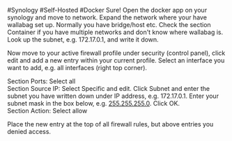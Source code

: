#Synology
#Self-Hosted
#Docker
Sure! Open the docker app on your synology and move to network. Expand the network where your have wallabag set up. Normally you have bridge/host etc. Check the section Container if you have multiple networks and don't know where wallabag is. Look up the subnet, e.g. 172.17.0.1, and write it down.

Now move to your active firewall profile under security (control panel), click edit and add a new entry within your current profile. Select an interface you want to add, e.g. all interfaces (right top corner).

Section Ports: Select all  
Section Source IP: Select Specific and edit. Click Subnet and enter the subnet you have written down under IP address, e.g. 172.17.0.1. Enter your subnet mask in the box below, e.g. [255.255.255.0](https://255.255.255.0/). Click OK.  
Section Action: Select allow

Place the new entry at the top of all firewall rules, but above entries you denied access.